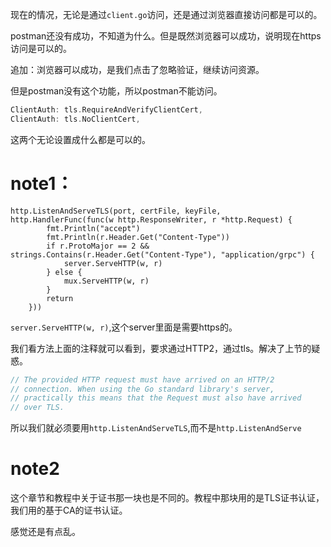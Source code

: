 现在的情况，无论是通过`client.go`访问，还是通过浏览器直接访问都是可以的。

postman还没有成功，不知道为什么。但是既然浏览器可以成功，说明现在https访问是可以的。

追加：浏览器可以成功，是我们点击了忽略验证，继续访问资源。

但是postman没有这个功能，所以postman不能访问。

```go
ClientAuth: tls.RequireAndVerifyClientCert,
ClientAuth: tls.NoClientCert,
```
这两个无论设置成什么都是可以的。


# note1：
```golang
http.ListenAndServeTLS(port, certFile, keyFile, http.HandlerFunc(func(w http.ResponseWriter, r *http.Request) {
		fmt.Println("accept")
		fmt.Println(r.Header.Get("Content-Type"))
		if r.ProtoMajor == 2 && strings.Contains(r.Header.Get("Content-Type"), "application/grpc") {
			server.ServeHTTP(w, r)
		} else {
			mux.ServeHTTP(w, r)
		}
		return
	}))
```
`server.ServeHTTP(w, r)`,这个server里面是需要https的。

我们看方法上面的注释就可以看到，要求通过HTTP2，通过tls。解决了上节的疑惑。
```go
// The provided HTTP request must have arrived on an HTTP/2
// connection. When using the Go standard library's server,
// practically this means that the Request must also have arrived
// over TLS.
```

所以我们就必须要用`http.ListenAndServeTLS`,而不是`http.ListenAndServe`

# note2
这个章节和教程中关于证书那一块也是不同的。教程中那块用的是TLS证书认证，我们用的基于CA的证书认证。


感觉还是有点乱。